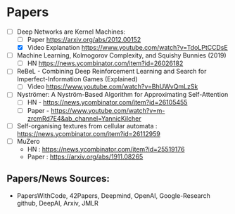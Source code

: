 # Papers
- [ ] Deep Networks are Kernel Machines:
  - [ ] Paper https://arxiv.org/abs/2012.00152 
  - [x] Video Explanation https://www.youtube.com/watch?v=TdoLPtCCDsE
- [ ] Machine Learning, Kolmogorov Complexity, and Squishy Bunnies (2019)
  - [ ] HN https://news.ycombinator.com/item?id=26026182
- [ ] ReBeL - Combining Deep Reinforcement Learning and Search for Imperfect-Information Games (Explained)
  - [ ] Video https://www.youtube.com/watch?v=BhUWvQmLzSk
- [ ] Nyströmer: A Nyström-Based Algorithm for Approximating Self-Attention 
  - [ ] HN - https://news.ycombinator.com/item?id=26105455
  - [ ] Paper - https://www.youtube.com/watch?v=m-zrcmRd7E4&ab_channel=YannicKilcher
- [ ] Self-organising textures from cellular automata : https://news.ycombinator.com/item?id=26112959
- [ ] MuZero
  - HN : https://news.ycombinator.com/item?id=25519176
  - Paper : https://arxiv.org/abs/1911.08265

 ## Papers/News Sources:
- PapersWithCode, 42Papers, Deepmind, OpenAI, Google-Research github, DeepAI, Arxiv, JMLR




